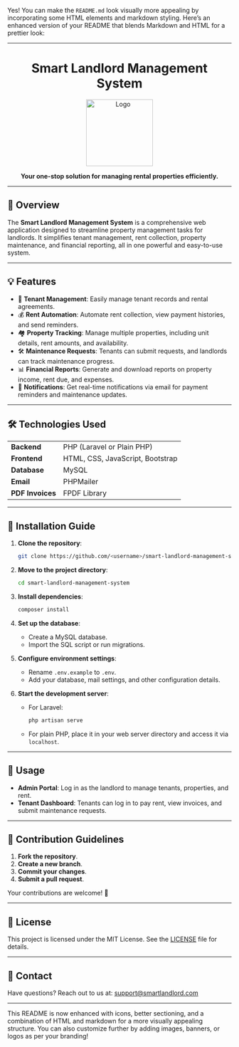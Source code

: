Yes! You can make the `README.md` look visually more appealing by incorporating some HTML elements and markdown styling. Here’s an enhanced version of your README that blends Markdown and HTML for a prettier look:

---

# <div align="center"> Smart Landlord Management System </div>

<p align="center">
  <img src="https://images.pexels.com/photos/1370704/pexels-photo-1370704.jpeg?auto=compress&cs=tinysrgb&w=600" alt="Logo" width="150">
</p>

<p align="center">
  <b>Your one-stop solution for managing rental properties efficiently.</b>
</p>

---

## 🚀 Overview

The **Smart Landlord Management System** is a comprehensive web application designed to streamline property management tasks for landlords. It simplifies tenant management, rent collection, property maintenance, and financial reporting, all in one powerful and easy-to-use system.

---

## 💡 Features

- 🎯 **Tenant Management**: Easily manage tenant records and rental agreements.
- 💰 **Rent Automation**: Automate rent collection, view payment histories, and send reminders.
- 🏘️ **Property Tracking**: Manage multiple properties, including unit details, rent amounts, and availability.
- 🛠️ **Maintenance Requests**: Tenants can submit requests, and landlords can track maintenance progress.
- 📊 **Financial Reports**: Generate and download reports on property income, rent due, and expenses.
- 🔔 **Notifications**: Get real-time notifications via email for payment reminders and maintenance updates.

---

## 🛠️ Technologies Used

<table>
  <tr>
    <td><b>Backend</b></td>
    <td>PHP (Laravel or Plain PHP)</td>
  </tr>
  <tr>
    <td><b>Frontend</b></td>
    <td>HTML, CSS, JavaScript, Bootstrap</td>
  </tr>
  <tr>
    <td><b>Database</b></td>
    <td>MySQL</td>
  </tr>
  <tr>
    <td><b>Email</b></td>
    <td>PHPMailer</td>
  </tr>
  <tr>
    <td><b>PDF Invoices</b></td>
    <td>FPDF Library</td>
  </tr>
</table>

---

## 🛑 Installation Guide

1. **Clone the repository**:
   ```bash
   git clone https://github.com/<username>/smart-landlord-management-system.git
   ```

2. **Move to the project directory**:
   ```bash
   cd smart-landlord-management-system
   ```

3. **Install dependencies**:
   ```bash
   composer install
   ```

4. **Set up the database**:
   - Create a MySQL database.
   - Import the SQL script or run migrations.

5. **Configure environment settings**:
   - Rename `.env.example` to `.env`.
   - Add your database, mail settings, and other configuration details.

6. **Start the development server**:
   - For Laravel:
     ```bash
     php artisan serve
     ```
   - For plain PHP, place it in your web server directory and access it via `localhost`.

---

## 🔐 Usage

- **Admin Portal**: Log in as the landlord to manage tenants, properties, and rent.
- **Tenant Dashboard**: Tenants can log in to pay rent, view invoices, and submit maintenance requests.

---

## 🤝 Contribution Guidelines

1. **Fork the repository**.
2. **Create a new branch**.
3. **Commit your changes**.
4. **Submit a pull request**.

Your contributions are welcome! 🎉

---

## 📜 License

This project is licensed under the MIT License. See the [LICENSE](LICENSE) file for details.

---

## 📧 Contact

Have questions? Reach out to us at: <support@smartlandlord.com>

---

This README is now enhanced with icons, better sectioning, and a combination of HTML and markdown for a more visually appealing structure. You can also customize further by adding images, banners, or logos as per your branding!